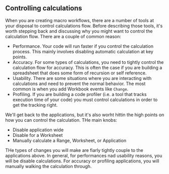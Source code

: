 ## Controlling calculations

When you are creating macro workflows, there are a number of tools at your disposal to control calculations flow. Before describing those tools, it's worth stepping back and discussing why you might want to control the calculation flow. There are a couple of common reason:

- Performance. Your code will run faster if you control the calculation process. This mainly involves disabling automatic calculation at key points.
- Accuracy. For some types of calculations, you need to tightly control the calculation flow for accuracy. This is often the case if you are building a spreadsheet that does some form of recursion or self reference.
- Usability. There are some situations where you are interacting with calculations and need to prevent the normal behavior. The most common is when you add Workbook events like `Change`.
- Profiling. If you are building a code profiler (i.e. a tool that tracks execution time of your code) you must control calculations in order to get the tracking right.

We'll get back to the applications, but it's also worht hittin the high points on how you can control the calculation. THe main knobs:

- Disable application wide
- Disable for a Worksheet
- Manually calculate a Range, Worksheet, or Application

THe types of changes you will make are fiarly tightly couple to the applications above. In general, for performances nad usability reasons, you will be disable calculations. For accuracy or profiling applications, you will manually walking the calculation through.

